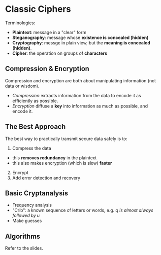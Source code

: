 # Classic Ciphers

Terminologies:

- **Plaintext**: message in a "clear" form
- **Steganography**: message whose **existence is concealed (hidden)**
- **Cryptography**: messge in plain view, but the **meaning is concealed (hidden)**.
- **Cipher**: the operation on groups of **characters**

## Compression & Encryption

Compression and encryption are both about manipulating information (not data or wisdom).

- _Compression_ extracts information from the data to encode it as efficiently as possible.
- _Encryption_ diffuse a **key** into information as much as possible, and encode it.

## The Best Approach

The best way to practically transmit secure data safely is to:

1. Compress the data
  - this **removes redundancy** in the plaintext
  - this also makes encryption (which is slow) **faster**
2. Encrypt
3. Add error detection and recovery

## Basic Cryptanalysis

- Frequency analysis
- "Crib": a known sequence of letters or words, e.g. _q is almost always followed by u_
- Make guesses

## Algorithms

Refer to the slides.
